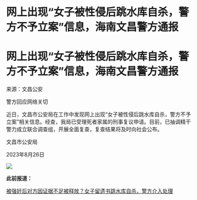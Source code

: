 # 网上出现“女子被性侵后跳水库自杀，警方不予立案”信息，海南文昌警方通报

# 网上出现“女子被性侵后跳水库自杀，警方不予立案”信息，海南文昌警方通报

来源：文昌公安

警方回应网络关切

近日，文昌市公安局在工作中发现网上出现“女子被性侵后跳水库自杀，警方不予立案”相关信息。经查，我局已受理死者家属的刑事复议申请。目前，已抽调精干警力成立联合调查组，开展全面复查，复查结果将及时向社会公布。

文昌市公安局

2023年8月26日

![](https://inews.gtimg.com/om_bt/Os9k32lHy1K28OSi6zBs1sKm0rdWqfrNY3BfhTnusmQucAA/1000)

**此前报道：**

[被强奸后对方因证据不足被释放？女子留遗书跳水库自杀，警方介入处理
](https://new.qq.com/rain/a/20230825A09PYI00)

